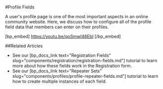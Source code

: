 #Profile Fields

A user's profile page is one of the most important aspects in an online community website. Here, we discuss how to configure all of the profile field data that members can enter on their profiles.

[bp_embed] https://youtu.be/qoSmwI48EbI [/bp_embed]

##Related Articles

* See our [bp_docs_link text="Registration Fields" slug="components/registration/registration-fields.md"] tutorial to learn more about how these fields work in the Registration form.
* See our [bp_docs_link text="Repeater Sets" slug="components/profiles/profile-repeater-fields.md"] tutorial to learn how to create multiple instances of each field.